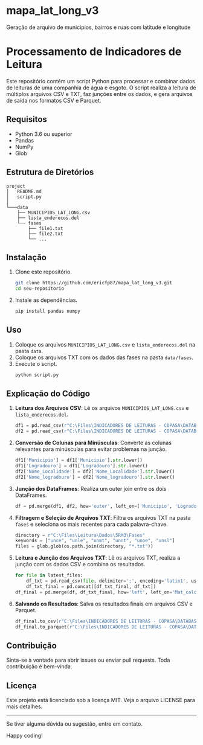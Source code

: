 # mapa_lat_long_v3
 Geração de arquivo de municipios, bairros e ruas com latitude e longitude

# Processamento de Indicadores de Leitura

Este repositório contém um script Python para processar e combinar dados de leituras de uma companhia de água e esgoto. O script realiza a leitura de múltiplos arquivos CSV e TXT, faz junções entre os dados, e gera arquivos de saída nos formatos CSV e Parquet.

## Requisitos

- Python 3.6 ou superior
- Pandas
- NumPy
- Glob

## Estrutura de Diretórios

```
project
│   README.md
│   script.py
│
└───data
    ├── MUNICIPIOS_LAT_LONG.csv
    ├── lista_enderecos.del
    └── fases
        ├── file1.txt
        ├── file2.txt
        └── ...
```

## Instalação

1. Clone este repositório.
   ```bash
   git clone https://github.com/ericfp87/mapa_lat_long_v3.git
   cd seu-repositorio
   ```

2. Instale as dependências.
   ```bash
   pip install pandas numpy
   ```

## Uso

1. Coloque os arquivos `MUNICIPIOS_LAT_LONG.csv` e `lista_enderecos.del` na pasta `data`.
2. Coloque os arquivos TXT com os dados das fases na pasta `data/fases`.
3. Execute o script.
   ```bash
   python script.py
   ```

## Explicação do Código

1. **Leitura dos Arquivos CSV**: Lê os arquivos `MUNICIPIOS_LAT_LONG.csv` e `lista_enderecos.del`.
   ```python
   df1 = pd.read_csv(r"C:\Files\INDICADORES DE LEITURAS - COPASA\DATABASE\MUNICIPIOS_LAT_LONG.csv", delimiter=';')
   df2 = pd.read_csv(r"C:\Files\INDICADORES DE LEITURAS - COPASA\DATABASE\lista_enderecos.del", delimiter='|', encoding='latin1')
   ```

2. **Conversão de Colunas para Minúsculas**: Converte as colunas relevantes para minúsculas para evitar problemas na junção.
   ```python
   df1['Municipio'] = df1['Municipio'].str.lower()
   df1['Logradouro'] = df1['Logradouro'].str.lower()
   df2['Nome_Localidade'] = df2['Nome_Localidade'].str.lower()
   df2['Nome_logradouro'] = df2['Nome_logradouro'].str.lower()
   ```

3. **Junção dos DataFrames**: Realiza um outer join entre os dois DataFrames.
   ```python
   df = pd.merge(df1, df2, how='outer', left_on=['Municipio', 'Logradouro'], right_on=['Nome_Localidade', 'Nome_logradouro'])
   ```

4. **Filtragem e Seleção de Arquivos TXT**: Filtra os arquivos TXT na pasta `fases` e seleciona os mais recentes para cada palavra-chave.
   ```python
   directory = r"C:\Files\Leitura\Dados\5RM3\Fases"
   keywords = ["unce", "unle", "unmt", "unnt", "unoe", "unsl"]
   files = glob.glob(os.path.join(directory, "*.txt"))
   ```

5. **Leitura e Junção dos Arquivos TXT**: Lê os arquivos TXT, realiza a junção com os dados CSV e combina os resultados.
   ```python
   for file in latest_files:
       df_txt = pd.read_csv(file, delimiter=';', encoding='latin1', usecols=['MATRICULA', 'OCORRENCIA'])
       df_txt_final = pd.concat([df_txt_final, df_txt])
   df_final = pd.merge(df, df_txt_final, how='left', left_on='Mat_calc', right_on='MATRICULA')
   ```

6. **Salvando os Resultados**: Salva os resultados finais em arquivos CSV e Parquet.
   ```python
   df_final.to_csv(r"C:\Files\INDICADORES DE LEITURAS - COPASA\DATABASE\mapa.csv", index=False)
   df_final.to_parquet(r"C:\Files\INDICADORES DE LEITURAS - COPASA\DATABASE\mapa.parquet")
   ```

## Contribuição

Sinta-se à vontade para abrir issues ou enviar pull requests. Toda contribuição é bem-vinda.

## Licença

Este projeto está licenciado sob a licença MIT. Veja o arquivo LICENSE para mais detalhes.

---

Se tiver alguma dúvida ou sugestão, entre em contato.

Happy coding!